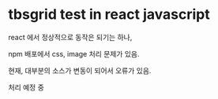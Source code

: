 # tbsgrid test in react javascript

react 에서 정상적으로 동작은 되기는 하나,

npm 배포에서 css, image 처리 문제가 있음.

현재, 대부분의 소스가 변동이 되어서 오류가 있음.

처리 예정 중
